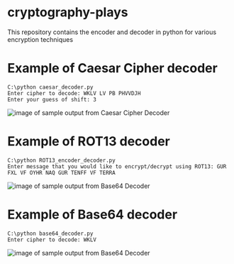 # cryptography-plays
This repository contains the encoder and decoder in python for various encryption techniques


# Example of Caesar Cipher decoder
```
C:\python caesar_decoder.py
Enter cipher to decode: WKLV LV PB PHVVDJH
Enter your guess of shift: 3
```

![image of sample output from Caesar Cipher Decoder](https://user-images.githubusercontent.com/3078767/43049123-19200430-8e10-11e8-9e32-2a2adec7d9dd.png)

# Example of ROT13 decoder
```
C:\python ROT13_encoder_decoder.py
Enter message that you would like to encrypt/decrypt using ROT13: GUR FXL VF OYHR NAQ GUR TENFF VF TERRA
```

![image of sample output from Base64 Decoder](https://user-images.githubusercontent.com/3078767/43138581-34451f12-8f04-11e8-8078-70a82463c877.png)

# Example of Base64 decoder
```
C:\python base64_decoder.py
Enter cipher to decode: WKLV
```

![image of sample output from Base64 Decoder](https://user-images.githubusercontent.com/3078767/43100314-9d02986c-8ee2-11e8-982e-aeab16a2d000.png)